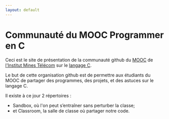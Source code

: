 ```yaml
---
layout: default
---
```


# Communauté du MOOC Programmer en C

Ceci est le site de présentation de la communauté github du [MOOC](https://www.fun-mooc.fr/courses/course-v1:MinesTelecom+04020+session03/info) de [l'Institut Mines Télécom](https://www.imt.fr/) sur le [langage C](https://fr.wikipedia.org/wiki/C_(langage)).

Le but de cette organisation github est de permettre aux étudiants du MOOC de partager
des programmes, des projets, et des astuces sur le langage C.

Il existe à ce jour 2 répertoires :
* Sandbox, où l'on peut s’entraîner sans perturber la classe;
* et Classroom, la salle de classe où partager notre code.

